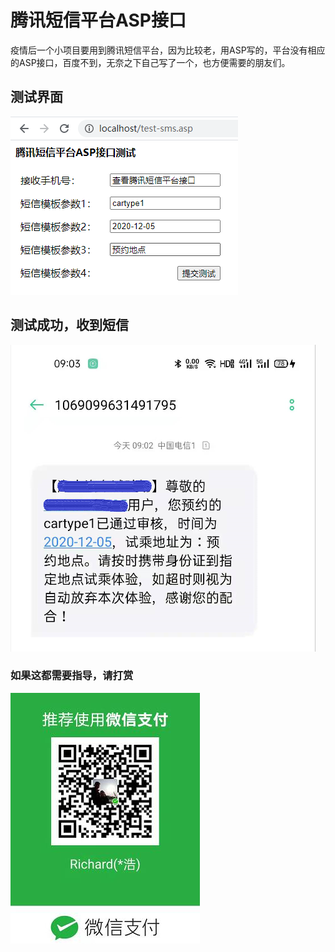 # 腾讯短信平台ASP接口
疫情后一个小项目要用到腾讯短信平台，因为比较老，用ASP写的，平台没有相应的ASP接口，百度不到，无奈之下自己写了一个，也方便需要的朋友们。
## 测试界面
![测试界面](test-sms.png)
## 测试成功，收到短信 
![测试成功，收到短信](sms_sucess.png)
### 如果这都需要指导，请打赏
![299元包教包会](wepay.jpg)
